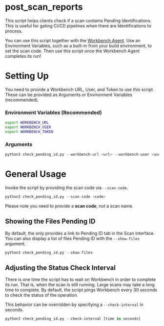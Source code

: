 # post_scan_reports

This script helps clients check if a scan contains Pending Identifications.
This is useful for gating CI/CD pipelines when there are Identifications to process.

You can use this script together with the [Workbench Agent](https://github.com/fossid-ab/workbench-agent/). 
Use an Environment Variables, such as a built-in from your build environment, to set the scan code.
Then use this script once the Workbench Agent completes its run!

# Setting Up

You need to provide a Workbench URL, User, and Token to use this script.
These can be provided as Arguments or Environment Variables (recommended).

### Environment Variables (Recommended)

```sh
export WORKBENCH_URL
export WORKBENCH_USER
export WORKBENCH_TOKEN
```

### Arguments

```python
python3 check_pending_id.py --workbench-url <url> --workbench-user <user> --workbench-token <token>
```

# General Usage

Invoke the script by providing the scan code via `--scan-code`.

```python
python3 check_pending_id.py --scan-code <code>
```

Please note you need to provide a **scan code**, not a scan name.

## Showing the Files Pending ID

By default, the only provides a link to Pending ID tab in the Scan Interface. 
You can also display a list of files Pending ID with the `--show-files` argument.

```python
python3 check_pending_id.py --show-files
```

## Adjusting the Status Check Interval

There is one time the script has to wait on Workbench in order to complete its run.
That is, when the scan is still running. Large scans may take a long time to complete.
By default, the script pings Workbench every 30 seconds to check the status of the operation.

This behavior can be overridden by specifying a `--check-interval` in seconds.

```python
python3 check_pending_id.py --check-interval [time in seconds]
```